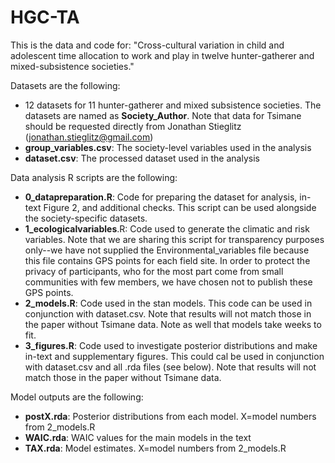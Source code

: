 # HGC-TA
This is the data and code for: "Cross-cultural variation in child and adolescent time allocation to work and play in twelve hunter-gatherer and mixed-subsistence societies."

Datasets are the following:
- 12 datasets for 11 hunter-gatherer and mixed subsistence societies. The datasets are named as **Society_Author**. Note that data for Tsimane should be requested directly from Jonathan Stieglitz (jonathan.stieglitz@gmail.com)
- **group_variables.csv**: The society-level variables used in the analysis
- **dataset.csv**: The processed dataset used in the analysis

Data analysis R scripts are the following:
- **0_datapreparation.R**: Code for preparing the dataset for analysis, in-text Figure 2, and additional checks. This script can be used alongside the society-specific datasets. 
- **1_ecologicalvariables**.R: Code used to generate the climatic and risk variables. Note that we are sharing this script for transparency purposes only--we have not supplied the Environmental_variables file because this file contains GPS points for each field site. In order to protect the privacy of participants, who for the most part come from small communities with few members, we have chosen not to publish these GPS points.
- **2_models.R**: Code used in the stan models. This code can be used in conjunction with dataset.csv. Note that results will not match those in the paper without Tsimane data. Note as well that models take weeks to fit.
- **3_figures.R**: Code used to investigate posterior distributions and make in-text and supplementary figures. This could cal be used in conjunction with dataset.csv and all .rda files (see below). Note that results will not match those in the paper without Tsimane data. 

Model outputs are the following:
- **postX.rda**: Posterior distributions from each model. X=model numbers from 2_models.R
- **WAIC.rda**: WAIC values for the main models in the text
- **TAX.rda**: Model estimates. X=model numbers from 2_models.R
